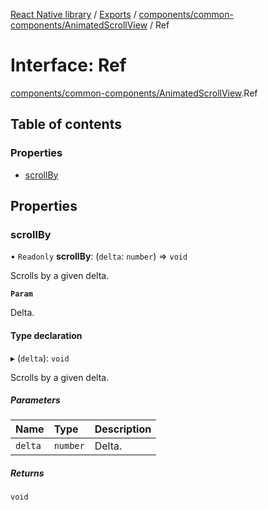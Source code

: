 [React Native library](../index.md) / [Exports](../modules.md) / [components/common-components/AnimatedScrollView](../modules/components_common_components_AnimatedScrollView.md) / Ref

# Interface: Ref

[components/common-components/AnimatedScrollView](../modules/components_common_components_AnimatedScrollView.md).Ref

## Table of contents

### Properties

- [scrollBy](components_common_components_AnimatedScrollView.Ref.md#scrollby)

## Properties

### scrollBy

• `Readonly` **scrollBy**: (`delta`: `number`) => `void`

Scrolls by a given delta.

**`Param`**

Delta.

#### Type declaration

▸ (`delta`): `void`

Scrolls by a given delta.

##### Parameters

| Name | Type | Description |
| :------ | :------ | :------ |
| `delta` | `number` | Delta. |

##### Returns

`void`
